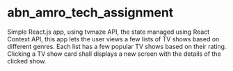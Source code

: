 # abn_amro_tech_assignment
Simple React.js app, using tvmaze API, the state managed using React Context API, this app lets the user views a few lists of TV shows based on different genres. Each list has a few popular TV shows based on their rating. Clicking a TV show card shall displays a new screen with the details of the clicked show.
